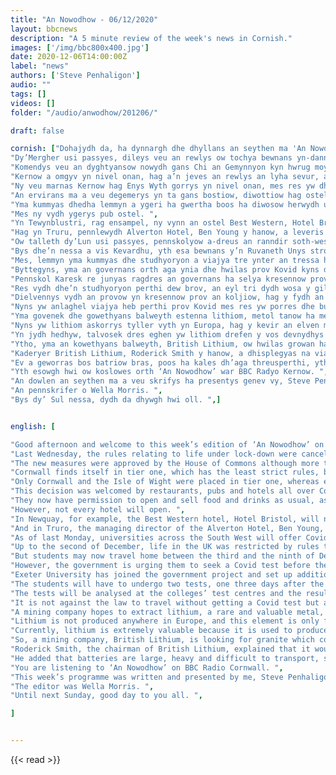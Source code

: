 ```yaml
---
title: "An Nowodhow - 06/12/2020"
layout: bbcnews
description: "A 5 minute review of the week's news in Cornish."
images: ['/img/bbc800x400.jpg']
date: 2020-12-06T14:00:00Z
label: "news"
authors: ['Steve Penhaligon']
audio: ""
tags: []
videos: []
folder: "/audio/anwodhow/201206/"

draft: false

cornish: ["Dohajydh da, ha dynnargh dhe dhyllans an seythen ma 'An Nowodhow' war BBC Radyo Kernow. <hr> ",
"Dy’Mergher usi passyes, dileys veu an rewlys ow tochya bewnans yn-dann alhwedh, mes an governans re worras y’ga le system nowydh a dri nivel, dihaval an rewlys yn pub anedha. ",
"Komendys veu an dyghtyansow nowydh gans Chi an Gemynnyon kyn hwrug moy es hanterkans Esel Senedh an Parti Mentenour votya er aga fynn. ",
"Kernow a omgyv yn nivel onan, hag a’n jeves an rewlys an lyha sevur, awos bos kevradh klevesans Kovid isel omma, kehevelys orth ranndiryow erel an pow. ",
"Ny veu marnas Kernow hag Enys Wyth gorrys yn nivel onan, mes res yw dhe bub ranndir aral sewya rewlys moy tynn. ",
"An ervirans ma a veu degemerys yn ta gans bostiow, diwottiow hag ostelyow oll a-dreus Kernow. ",
"Yma kummyas dhedha lemmyn a ygeri ha gwertha boos ha diwosow herwydh usadow, mar kwrons i sewya rewlys ombellheans socyal. ",
"Mes ny vydh ygerys pub ostel. ",
"Yn Tewynblustri, rag ensampel, ny vynn an ostel Best Western, Hotel Bristol, bos ygerys hwath awos kemmys tus dhe dhilea aga ragarghas. ",
"Hag yn Truru, pennlewydh Alverton Hotel, Ben Young y hanow, a leveris bos an ostel kosella es dell usys, mes yth esa an mayni owth omglewes ‘posedhek’ ha bos govenek dhedha may tegemerrens moy gwestoryon kyns neppell. <hr> ",
"Ow talleth dy’Lun usi passyes, pennskolyow a-dreus an ranndir soth-west a wra profya provow Kovid dhe studhyoryon a vynn mos tre dres an dy’golyow Nadelik. ",
"Bys dhe’n nessa a vis Kevardhu, yth esa bewnans y’n Ruvaneth Unys strothys gans rewlow rag lesta an lesans a Govid nownsek.",
"Mes, lemmyn yma kummyas dhe studhyoryon a viajya tre ynter an tressa hag an nownves a vis Kevardhu, may hallons spena Nadelik gans aga theylu. ",
"Byttegyns, yma an governans orth aga ynia dhe hwilas prov Kovid kyns diberth. ",
"Pennskol Karesk re junyas ragdres an governans ha selya kresennow prov keworansel orth y goljiow yn Karesk ha Pennryn. ",
"Res vydh dhe’n studhyoryon perthi dew brov, an eyl tri dydh wosa y gila. ",
"Dielvennys vydh an provow yn kresennow prov an koljiow, hag y fydh an sewyansow kavadow a-ji dhe beswar our warn ugens. ",
"Nyns yw anlaghel viajya heb perthi prov Kovid mes res yw porres dhe bub studhyer a dhegemer sewyans posedhek omenyshe dres deg dydh kyns dehweles tre. <hr> ",
"Yma govenek dhe gowethyans balweyth estenna lithiom, metol tanow ha meur y dalvosogeth, a’n karrygi yn-dann dhor Kernow. ",
"Nyns yw lithiom askorrys tyller vyth yn Europa, hag y kevir an elven ma yn diw vro europek hepken, Kernow ha’n Repoblek Chek. ",
"Yn jydh hedhyw, talvosek dres eghen yw lithiom drefen y vos devnydhys dhe askorra batriow rag kerri tredanek ha rag klapkodhow, ha moy posek hwath a vydh ev y’n termyn a dheu. ",
"Ytho, yma an kowethyans balweyth, British Lithium, ow hwilas growan hag a syns ynno mika lithiom ha, mars yw kevys gwythien rych a’n moon ma, yth yw war aga thowl palas poll pri ygor rag y estenna hag y afina. ",
"Kaderyer British Lithium, Roderick Smith y hanow, a dhisplegyas na via edhom a vengleudh bras rag askorra kemmys ha tressa rann a’n lithiom a res dhe’n Ruvaneth Unys pan vo pub karr oll herdhys dre dredan yn le a dre betrol. ",
"Ev a geworras bos batriow bras, poos ha kales dh’aga threusperthi, ytho mar pe hwans dhe’n governans drehevel diwysyans kerri tredanek y’n Ruvaneth Unys, meur dhe les via kavos fenten leel a lithiom a yll bos usys rag askorra an batriow y’n pow ma. <hr> ",
"Yth esowgh hwi ow koslowes orth ‘An Nowodhow’ war BBC Radyo Kernow. ",
"An dowlen an seythen ma a veu skrifys ha presentys genev vy, Steve Penhaligon. ",
"An pennskrifer o Wella Morris. ",
"Bys dy’ Sul nessa, dydh da dhywgh hwi oll. ",]


english: [

"Good afternoon and welcome to this week’s edition of ‘An Nowodhow’ on BBC Radio Cornwall. ",
"Last Wednesday, the rules relating to life under lock-down were cancelled but the government has replaced them with a new three tier system, with different rules in each. ",
"The new measures were approved by the House of Commons although more than fifty Conservative MPs voted against them. ",
"Cornwall finds itself in tier one, which has the least strict rules, because the Covid infection rate is low here, compared with other areas of the country. ",
"Only Cornwall and the Isle of Wight were placed in tier one, whereas every other region has to follow tighter rules. ",
"This decision was welcomed by restaurants, pubs and hotels all over Cornwall. ",
"They now have permission to open and sell food and drinks as usual, as long as they follow social distancing rules. ",
"However, not every hotel will open. ",
"In Newquay, for example, the Best Western hotel, Hotel Bristol, will not be opening yet because so many people have cancelled their bookings. ",
"And in Truro, the managing director of the Alverton Hotel, Ben Young, said that the hotel was quieter than usual but that the staff were feeling ‘positive’ and they hoped that they would welcome more guests before long. ",
"As of last Monday, universities across the South West will offer Covid tests to students who intend to go home over the Christmas holidays. ",
"Up to the second of December, life in the UK was restricted by rules to prevent the spread of Covid-19. ",
"But students may now travel home between the third and the ninth of December, so that they can spend Christmas with their families. ",
"However, the government is urging them to seek a Covid test before they set off. ",
"Exeter University has joined the government project and set up additional test centres at its Exeter and Penryn colleges.",
"The students will have to undergo two tests, one three days after the other. ",
"The tests will be analysed at the colleges’ test centres and the results will be available within 24 hours. ",
"It is not against the law to travel without getting a Covid test but any student who tests positive must self-isolate for ten days before returning home. ",
"A mining company hopes to extract lithium, a rare and valuable metal, from the rocks under Cornwall. ",
"Lithium is not produced anywhere in Europe, and this element is only found in two European countries, Cornwall and the Czech Republic. ",
"Currently, lithium is extremely valuable because it is used to produce batteries for electric vehicles and mobile phones, and will become even more important in the future. ",
"So, a mining company, British Lithium, is looking for granite which contains lithium mica and, if a rich seam of this ore is found, they plan to dig an open clay pit to extract and refine it. ",
"Roderick Smith, the chairman of British Lithium, explained that it would not take a large quarry to produce as much as a third of the lithium that the UK will need when all cars are powered by electricity instead of petrol. ",
"He added that batteries are large, heavy and difficult to transport, so, if the government wanted to build an electric vehicle industry in this country, it would be extremely useful to have a local source of lithium that could be used to produce the batteries in this country. ",
"You are listening to ‘An Nowodhow’ on BBC Radio Cornwall. ",
"This week’s programme was written and presented by me, Steve Penhaligon. ",
"The editor was Wella Morris. ",
"Until next Sunday, good day to you all. ",

]


---
```

{{< read >}}